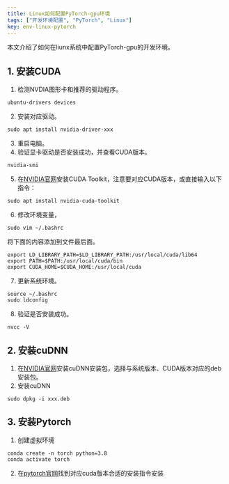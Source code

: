 ```yaml
---
title: Linux如何配置PyTorch-gpu环境
tags: ["开发环境配置", "PyTorch", "Linux"]
key: env-linux-pytorch
---
```


本文介绍了如何在liunx系统中配置PyTorch-gpu的开发环境。<!--more-->

## 1. 安装CUDA

1. 检测NVDIA图形卡和推荐的驱动程序。

```shell
ubuntu-drivers devices
```
2. 安装对应驱动。
```shell
sudo apt install nvidia-driver-xxx
```
3. 重启电脑。
4. 验证显卡驱动是否安装成功，并查看CUDA版本。
```shell
nvidia-smi
```
5. 在[NVIDIA官网](https://developer.nvidia.com/cuda-toolkit-archive)安装CUDA Toolkit，注意要对应CUDA版本，或直接输入以下指令：	
```shell
sudo apt install nvidia-cuda-toolkit
```
6. 修改环境变量，
```shell
sudo vim ~/.bashrc
```
将下面的内容添加到文件最后面。
```shell
export LD_LIBRARY_PATH=$LD_LIBRARY_PATH:/usr/local/cuda/lib64
export PATH=$PATH:/usr/local/cuda/bin
export CUDA_HOME=$CUDA_HOME:/usr/local/cuda
```
7. 更新系统环境。
```shell
source ~/.bashrc
sudo ldconfig
```
8. 验证是否安装成功。
```shell
nvcc -V
```

## 2. 安装cuDNN

1. 在[NVIDIA官网](https://developer.nvidia.com/rdp/cudnn-download)安装cuDNN安装包，选择与系统版本、CUDA版本对应的deb安装包。
2. 安装cuDNN
```shell
sudo dpkg -i xxx.deb
```

## 3. 安装Pytorch

1. 创建虚拟环境
```shell
conda create -n torch python=3.8
conda activate torch
```
2. 在[pytorch官网](https://pytorch.org/get-started/locally)找到对应cuda版本合适的安装指令安装